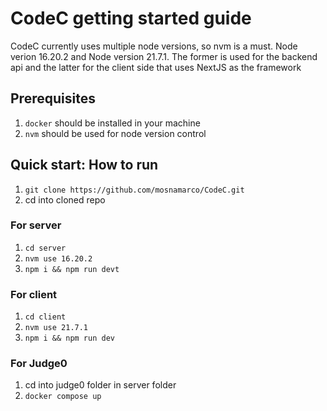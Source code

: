 <h1>CodeC getting started guide</h1>
<p>CodeC currently uses multiple node versions, so nvm is a must. Node verion
    16.20.2 and Node version 21.7.1. The former is used for the backend api and
    the latter for the client side that uses NextJS as the framework

<h2>Prerequisites</h2>
<ol>
    <li><code>docker</code> should be installed in your machine</li>
    <li><code>nvm</code> should be used for node version control</li>
</ol>

<h2>Quick start: How to run</h2>
<ol>
    <li><code>git clone <a>https://github.com/mosnamarco/CodeC.git</a></code></li>
    <li>cd into cloned repo</li>
</ol>

<h3>For server</h3>
<ol>
    <li><code>cd server</code></li>
    <li><code>nvm use 16.20.2</code></li>
    <li><code>npm i && npm run devt</code></li>
</ol>

<h3>For client</h3>
<ol>
    <li><code>cd client</code></li>
    <li><code>nvm use 21.7.1</code></li>
    <li><code>npm i && npm run dev</code></li>
</ol>

<h3>For Judge0</h3>
<ol>
    <li>cd into judge0 folder in server folder</li>
    <li><code>docker compose up</code></li>
</ol>

